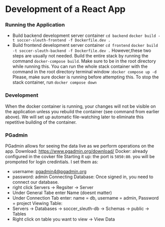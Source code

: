 # Development of a React App


### Running the Application

- Build backend development server container
`cd backend`
`docker build -t soccer-sleuth-frontend -f Dockerfile.dev .`
- Build frontend development server container
`cd frontend`
`docker build -t soccer-sleuth-backend -f Dockerfile.dev .`
However,these two steps are usually not needed.
Build the entire stack by running the command `docker-compose build`. Make sure to be in the root directory while running this.
You can run the whole stack container with the command in the root directory terminal window :`docker compose up -d`
Please, make sure docker is running before attempting this. To stop the stack container, run `docker compose down`

### Development

When the docker container is running, your changes will not be visible on the application unless you rebuild the container (see command from earlier above). We will set up automatic file-watching later to eliminate this repetitive building of the container.


### PGadmin

PGadmin allows for seeing the data live as we perform operations on the app.
Download: https://www.pgadmin.org/download/
Docker: already configured in the covker file
Starting it up: the port is `5050:80`. you will be prompoted for login credintials. I set them as: 
   - username: pgadmin4@pgadmin.org
   - password: admin
Connecting Database: Once signed in, you need to connect our database.
   - right click Servers -> Regsiter -> Server
   - Under General Tabe enter Name (doesnt matter)
   - Under Connection Tab enter: name = db, username = admin, Password = project
Viewing Table:
   - Servers -> Databases -> soccer_sleuth-db -> Schemas -> public -> Tables
   - Right click on table you want to view -> View Data